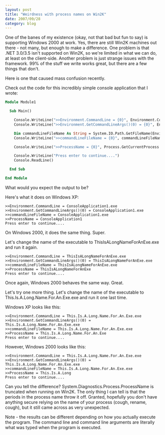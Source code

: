```yaml
---
layout: post
title: "Weirdness with process names on Win2K"
date: 2007/09/28
category: blog
---
```


One of the banes of my existence (okay, not that bad but fun to say) is supporting Windows 2000 at work. Yes, there are still Win2K machines out there - not many, but enough to make a difference. One problem is that .NET 3.0/3.5 isn't supported on Win2K, so we're limited in what we can do, at least on the client-side. Another problem is just strange issues with the framework. 99% of the stuff we write works great, but there are a few things that don't.

Here is one that caused mass confusion recently.

Check out the code for this incredibly simple console application that I wrote:

```vb
Module Module1

  Sub Main()

    Console.WriteLine(">>Environment.CommandLine = {0}", Environment.CommandLine)
    Console.WriteLine(">>Environment.GetCommandLineArgs()(0) = {0}", Environment.GetCommandLineArgs()(0))

    Dim commandLineFileName As String = System.IO.Path.GetFileName(Environment.GetCommandLineArgs()(0))
    Console.WriteLine(">>commandLineFileName = {0}", commandLineFileName)

    Console.WriteLine(">>ProcessName = {0}", Process.GetCurrentProcess.ProcessName)

    Console.WriteLine("Press enter to continue....")
    Console.ReadLine()

  End Sub

End Module
```

What would you expect the output to be?

Here's what it does on Windows XP:

    >>Environment.CommandLine = ConsoleApplication1.exe
    >>Environment.GetCommandLineArgs()(0) = ConsoleApplication1.exe
    >>commandLineFileName = ConsoleApplication1.exe
    >>ProcessName = ConsoleApplication1
    Press enter to continue....

On Windows 2000, it does the same thing. Super.

Let's change the name of the executable to ThisIsALongNameForAnExe.exe and run it again.

    >>Environment.CommandLine = ThisIsALongNameForAnExe.exe
    >>Environment.GetCommandLineArgs()(0) = ThisIsALongNameForAnExe.exe
    >>commandLineFileName = ThisIsALongNameForAnExe.exe
    >>ProcessName = ThisIsALongNameForAnExe
    Press enter to continue....

Once again, Windows 2000 behaves the same way. Great.

Let's try one more thing. Let's change the name of the executable to This.Is.A.Long.Name.For.An.Exe.exe and run it one last time.

Windows XP looks like this:

    >>Environment.CommandLine = This.Is.A.Long.Name.For.An.Exe.exe
    >>Environment.GetCommandLineArgs()(0) = This.Is.A.Long.Name.For.An.Exe.exe
    >>commandLineFileName = This.Is.A.Long.Name.For.An.Exe.exe
    >>ProcessName = This.Is.A.Long.Name.For.An.Exe
    Press enter to continue....

However, Windows 2000 looks like this:

    >>Environment.CommandLine = This.Is.A.Long.Name.For.An.Exe.exe
    >>Environment.GetCommandLineArgs()(0) = This.Is.A.Long.Name.For.An.Exe.exe
    >>commandLineFileName = This.Is.A.Long.Name.For.An.Exe.exe
    >>ProcessName = This.Is.A.Long
    Press enter to continue....

Can you tell the difference? System.Diagnostics.Process.ProcessName is truncated when running on Win2K. The only thing I can tell is that the periods in the process name throw it off. Granted, hopefully you don't have anything secure relying on the name of your process (cough, rename, cough), but it still came across as very unexpected.

Note - the results can be different depending on how you actually execute the program. The command line and command line arguments are literally what was typed when the program is executed.

